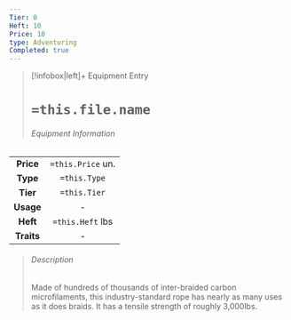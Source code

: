 ```yaml
---
Tier: 0
Heft: 10
Price: 10
type: Adventuring
Completed: true
---
```

> [!infobox|left]+ Equipment Entry
> # `=this.file.name`
> ###### Equipment Information
|            |                   |
|:----------:|:-----------------:|
| **Price**  | `=this.Price` un. |
|  **Type**  |   `=this.Type`    |
|  **Tier**  |   `=this.Tier`    |
| **Usage**  |         -         |
|  **Heft**  | `=this.Heft` lbs  |
| **Traits** |         -         |
> ###### *Description*
> Made of hundreds of thousands of inter-braided carbon microfilaments, this industry-standard rope has nearly as many uses as it does braids. It has a tensile strength of roughly 3,000lbs.
